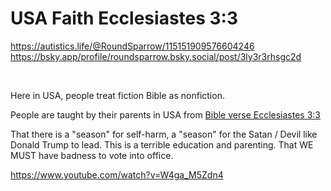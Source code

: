 # USA Faith Ecclesiastes 3:3

https://autistics.life/@RoundSparrow/115151909576604246     
https://bsky.app/profile/roundsparrow.bsky.social/post/3ly3r3rhsgc2d    

&nbsp;

Here in USA, people treat fiction Bible as nonfiction.

People are taught by their parents in USA from [Bible verse Ecclesiastes 3:3](https://www.biblegateway.com/passage/?search=Ecclesiastes+3:1%E2%80%938&version=nkjv)

That there is a "season" for self-harm, a "season" for the Satan / Devil like Donald Trump to lead. This is a terrible education and parenting. That WE MUST have badness to vote into office.

https://www.youtube.com/watch?v=W4ga_M5Zdn4
